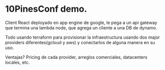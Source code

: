 # 10PinesConf demo.

Client React deployado en app engine de google, le pega a un api gateway que termina una lambda node, que agrega un cliente a una DB de dynamo.

Todo usando terraform para provisionar la infraestructura usando dos major providers diferentes(gcloud y aws) y conectarlos de alguna manera en su uso.

Ventajas? Pricing de cada provider, arreglos comerciales, datacenters locales, etc.
